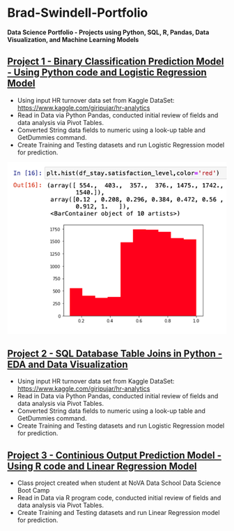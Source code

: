 # Brad-Swindell-Portfolio
**Data Science Portfolio - Projects using Python, SQL, R, Pandas, Data Visualization, and Machine Learning Models**


## [Project 1 - Binary Classification Prediction Model - Using Python code and Logistic Regression Model](https://github.com/Brad-Swindell/Binary-Classification-Model--Python--HR-Data)

 - Using input HR turnover data set from Kaggle DataSet:  https://www.kaggle.com/giripujar/hr-analytics
 - Read in Data via Python Pandas, conducted initial review of fields and data analysis via Pivot Tables.
 - Converted String data fields to numeric using a look-up table and GetDummies command. 
 - Create Training and Testing datasets and run Logistic Regression model for prediction. 
 
 ![](/Images/Project%201%20-%20Histogram.png)

## [Project 2 - SQL Database Table Joins in Python - EDA and Data Visualization](https://github.com/Brad-Swindell/SQL-Python-EDA---Pitchfork-Record-Review-DB)

 - Using input HR turnover data set from Kaggle DataSet:  https://www.kaggle.com/giripujar/hr-analytics
 - Read in Data via Python Pandas, conducted initial review of fields and data analysis via Pivot Tables.
 - Converted String data fields to numeric using a look-up table and GetDummies command. 
 - Create Training and Testing datasets and run Logistic Regression model for prediction. 



## [Project 3 - Continious Output Prediction Model - Using R code and Linear Regression Model](https://github.com/Brad-Swindell/Mulitiple-Regression-Model--R-Code--Wine-Project)

 - Class project created when student at NoVA Data School Data Science Boot Camp
 - Read in Data via R program code, conducted initial review of fields and data analysis via Pivot Tables.
 - Create Training and Testing datasets and run Linear Regression model for prediction. 
